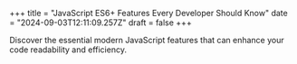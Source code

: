 +++
title = "JavaScript ES6+ Features Every Developer Should Know"
date = "2024-09-03T12:11:09.257Z"
draft = false
+++

  Discover the essential modern JavaScript features that can enhance your code readability and efficiency.
        